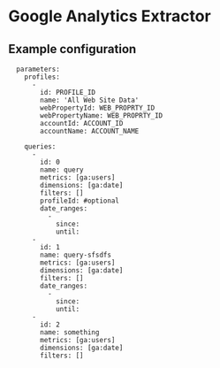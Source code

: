 # Google Analytics Extractor


## Example configuration

    
      parameters:
        profiles:
          -
            id: PROFILE_ID
            name: 'All Web Site Data'
            webPropertyId: WEB_PROPRTY_ID
            webPropertyName: WEB_PROPRTY_ID
            accountId: ACCOUNT_ID
            accountName: ACCOUNT_NAME
      
        queries:
          -
            id: 0
            name: query
            metrics: [ga:users]
            dimensions: [ga:date]
            filters: []
            profileId: #optional
            date_ranges:
              -
                since:
                until:
          -
            id: 1
            name: query-sfsdfs
            metrics: [ga:users]
            dimensions: [ga:date]
            filters: []
            date_ranges:
              -
                since:
                until:
          -
            id: 2
            name: something
            metrics: [ga:users]
            dimensions: [ga:date]
            filters: []

